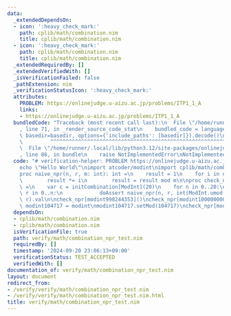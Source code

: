 ```yaml
---
data:
  _extendedDependsOn:
  - icon: ':heavy_check_mark:'
    path: cplib/math/combination.nim
    title: cplib/math/combination.nim
  - icon: ':heavy_check_mark:'
    path: cplib/math/combination.nim
    title: cplib/math/combination.nim
  _extendedRequiredBy: []
  _extendedVerifiedWith: []
  _isVerificationFailed: false
  _pathExtension: nim
  _verificationStatusIcon: ':heavy_check_mark:'
  attributes:
    PROBLEM: https://onlinejudge.u-aizu.ac.jp/problems/ITP1_1_A
    links:
    - https://onlinejudge.u-aizu.ac.jp/problems/ITP1_1_A
  bundledCode: "Traceback (most recent call last):\n  File \"/home/runner/.local/lib/python3.12/site-packages/onlinejudge_verify/documentation/build.py\"\
    , line 71, in _render_source_code_stat\n    bundled_code = language.bundle(stat.path,\
    \ basedir=basedir, options={'include_paths': [basedir]}).decode()\n          \
    \         ^^^^^^^^^^^^^^^^^^^^^^^^^^^^^^^^^^^^^^^^^^^^^^^^^^^^^^^^^^^^^^^^^^^^^^^^^^^^^^^^^\n\
    \  File \"/home/runner/.local/lib/python3.12/site-packages/onlinejudge_verify/languages/nim.py\"\
    , line 86, in bundle\n    raise NotImplementedError\nNotImplementedError\n"
  code: "# verification-helper: PROBLEM https://onlinejudge.u-aizu.ac.jp/problems/ITP1_1_A\n\
    echo \"Hello World\"\nimport atcoder/modint\nimport cplib/math/combination\n\n\
    proc naive_npr(n, r, m: int): int =\n    result = 1\n    for i in n-r+1..n:\n\
    \        result *= i\n        result = result mod m\n\nproc check_npr[ModInt]()\
    \ =\n    var c = initCombination[ModInt](20)\n    for n in 0..20:\n        for\
    \ r in 0..n:\n            doAssert naive_npr(n, r, int(ModInt.umod())) == c.npr(n,\
    \ r).val\n\ncheck_npr[modint998244353]()\ncheck_npr[modint1000000007]()\ntype\
    \ modint104717 = modint\nmodint104717.setMod(104717)\ncheck_npr[modint104717]()\n"
  dependsOn:
  - cplib/math/combination.nim
  - cplib/math/combination.nim
  isVerificationFile: true
  path: verify/math/combination_npr_test.nim
  requiredBy: []
  timestamp: '2024-09-20 23:06:13+09:00'
  verificationStatus: TEST_ACCEPTED
  verifiedWith: []
documentation_of: verify/math/combination_npr_test.nim
layout: document
redirect_from:
- /verify/verify/math/combination_npr_test.nim
- /verify/verify/math/combination_npr_test.nim.html
title: verify/math/combination_npr_test.nim
---
```

